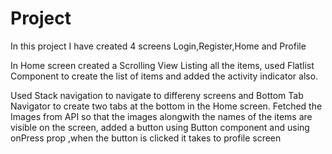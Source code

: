 # Project
In this project I have created 4 screens Login,Register,Home and Profile

In Home screen created a Scrolling View Listing all the items,
used Flatlist Component to create the list of items and added the activity indicator also.

Used Stack navigation to navigate to differeny screens and Bottom Tab Navigator to create two tabs at the bottom in the Home screen.
Fetched the Images from API so that the images alongwith the names of the items are visible on the screen, added a button using Button component and using onPress prop ,when the button is clicked it takes to profile screen 
